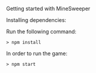 
Getting started with MineSweeper

Installing dependencies:

Run the following command:

```
> npm install
```

In order to run the game:
```
> npm start
```

